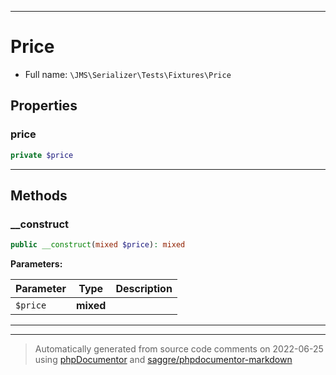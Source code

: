 ***

# Price





* Full name: `\JMS\Serializer\Tests\Fixtures\Price`



## Properties


### price



```php
private $price
```






***

## Methods


### __construct



```php
public __construct(mixed $price): mixed
```








**Parameters:**

| Parameter | Type | Description |
|-----------|------|-------------|
| `$price` | **mixed** |  |




***


***
> Automatically generated from source code comments on 2022-06-25 using [phpDocumentor](http://www.phpdoc.org/) and [saggre/phpdocumentor-markdown](https://github.com/Saggre/phpDocumentor-markdown)
